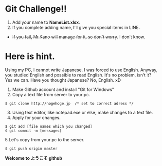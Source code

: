 # Git Challenge!!
1. Add your name to __NameList.xlsx__.
2. If you complete adding name, I'll give you special items in LINE.
- ~~If you fail, Mr.Kano will manage for it, so don't worry.~~ I don't know.


# Here is hint.
Using my PC, I cannot write Japanese. I was forced to use English.
Anyway, you studied English and possible to read English. It's no problem, isn't it? Yes we can.
Have you thought Japanese? No, English. xD

1. Make Github account and install "Git for Windows"
2. Copy a text file from server to your pc. 

```
$ git clone http://hogehoge.jp  /* set to correct adress */
```

3. Using text editor, like notepad.exe or else, make changes to a text file. 
4. Apply for your changes.

```
$ git add [file names which you changed]
$ git commit -m [messages]
```

5.Let's copy from your pc to the server.
```
$ git push origin master
```

<b>Welcome to ようこそ github</b>